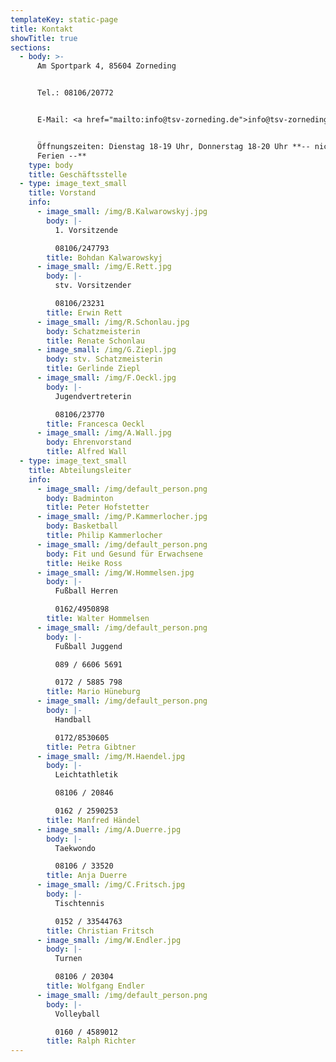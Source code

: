 ```yaml
---
templateKey: static-page
title: Kontakt
showTitle: true
sections:
  - body: >-
      Am Sportpark 4, 85604 Zorneding


      Tel.: 08106/20772


      E-Mail: <a href="mailto:info@tsv-zorneding.de">info@tsv-zorneding.de</a>


      Öffnungszeiten: Dienstag 18-19 Uhr, Donnerstag 18-20 Uhr **-- nicht in den
      Ferien --**
    type: body
    title: Geschäftsstelle
  - type: image_text_small
    title: Vorstand
    info:
      - image_small: /img/B.Kalwarowskyj.jpg
        body: |-
          1. Vorsitzende

          08106/247793
        title: Bohdan Kalwarowskyj
      - image_small: /img/E.Rett.jpg
        body: |-
          stv. Vorsitzender

          08106/23231
        title: Erwin Rett
      - image_small: /img/R.Schonlau.jpg
        body: Schatzmeisterin
        title: Renate Schonlau
      - image_small: /img/G.Ziepl.jpg
        body: stv. Schatzmeisterin
        title: Gerlinde Ziepl
      - image_small: /img/F.Oeckl.jpg
        body: |-
          Jugendvertreterin

          08106/23770
        title: Francesca Oeckl
      - image_small: /img/A.Wall.jpg
        body: Ehrenvorstand
        title: Alfred Wall
  - type: image_text_small
    title: Abteilungsleiter
    info:
      - image_small: /img/default_person.png
        body: Badminton
        title: Peter Hofstetter
      - image_small: /img/P.Kammerlocher.jpg
        body: Basketball
        title: Philip Kammerlocher
      - image_small: /img/default_person.png
        body: Fit und Gesund für Erwachsene
        title: Heike Ross
      - image_small: /img/W.Hommelsen.jpg
        body: |-
          Fußball Herren

          0162/4950898
        title: Walter Hommelsen
      - image_small: /img/default_person.png
        body: |-
          Fußball Juggend

          089 / 6606 5691

          0172 / 5885 798
        title: Mario Hüneburg
      - image_small: /img/default_person.png
        body: |-
          Handball

          0172/8530605
        title: Petra Gibtner
      - image_small: /img/M.Haendel.jpg
        body: |-
          Leichtathletik

          08106 / 20846

          0162 / 2590253
        title: Manfred Händel
      - image_small: /img/A.Duerre.jpg
        body: |-
          Taekwondo

          08106 / 33520
        title: Anja Duerre
      - image_small: /img/C.Fritsch.jpg
        body: |-
          Tischtennis

          0152 / 33544763
        title: Christian Fritsch
      - image_small: /img/W.Endler.jpg
        body: |-
          Turnen

          08106 / 20304
        title: Wolfgang Endler
      - image_small: /img/default_person.png
        body: |-
          Volleyball

          0160 / 4589012
        title: Ralph Richter
---
```


